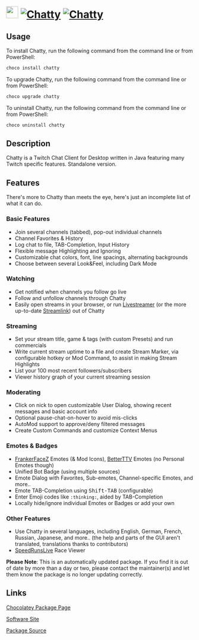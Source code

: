 ﻿# <img src="https://cdn.jsdelivr.net/gh/mkevenaar/chocolatey-packages@8b3048f63ff7034116beb3aa2dd82178f5eac3d8/icons/chatty.png" width="32" height="32"/> [![Chatty](https://img.shields.io/chocolatey/v/chatty.svg?label=Chatty)](https://community.chocolatey.org/packages/chatty) [![Chatty](https://img.shields.io/chocolatey/dt/chatty.svg)](https://community.chocolatey.org/packages/chatty)

## Usage

To install Chatty, run the following command from the command line or from PowerShell:

```powershell
choco install chatty
```

To upgrade Chatty, run the following command from the command line or from PowerShell:

```powershell
choco upgrade chatty
```

To uninstall Chatty, run the following command from the command line or from PowerShell:

```powershell
choco uninstall chatty
```

## Description

Chatty is a Twitch Chat Client for Desktop written in Java featuring many Twitch specific features. Standalone version.

## Features

There's more to Chatty than meets the eye, here's just an incomplete list of what it can do.

### Basic Features

- Join several channels (tabbed), pop-out individual channels
- Channel Favorites & History
- Log chat to file, TAB-Completion, Input History
- Flexible message Highlighting and Ignoring
- Customizable chat colors, font, line spacings, alternating backgrounds
- Choose between several Look&Feel, including Dark Mode

### Watching

- Get notified when channels you follow go live
- Follow and unfollow channels through Chatty
- Easily open streams in your browser, or run [Livestreamer](https://github.com/chrippa/livestreamer) (or the more up-to-date [Streamlink](https://streamlink.github.io/)) out of Chatty

### Streaming

- Set your stream title, game & tags (with custom Presets) and run commercials
- Write current stream uptime to a file and create Stream Marker, via configurable hotkey or Mod Command, to assist in making Stream Highlights
- List your 100 most recent followers/subscribers
- Viewer history graph of your current streaming session

### Moderating

- Click on nick to open customizable User Dialog, showing recent messages and basic account info
- Optional pause-chat-on-hover to avoid mis-clicks
- AutoMod support to approve/deny filtered messages
- Create Custom Commands and customize Context Menus

### Emotes & Badges

- [FrankerFaceZ](http://frankerfacez.com) Emotes (& Mod Icons), [BetterTTV](https://nightdev.com/betterttv/) Emotes (no Personal Emotes though)
- Unified Bot Badge (using multiple sources)
- Emote Dialog with Favorites, Sub-emotes, Channel-specific Emotes, and more..
- Emote TAB-Completion using <kbd>Shift-TAB</kbd> (configurable)
- Enter Emoji codes like `:thinking:`, aided by TAB-Completion
- Locally hide/ignore individual Emotes or Badges or add your own

### Other Features

- Use Chatty in several languages, including English, German, French, Russian, Japanese, and more.. (the help and parts of the GUI aren't translated, translations thanks to contributors)
- [SpeedRunsLive](http://speedrunslive.com) Race Viewer

**Please Note**: This is an automatically updated package. If you find it is
out of date by more than a day or two, please contact the maintainer(s) and
let them know the package is no longer updating correctly.


## Links

[Chocolatey Package Page](https://community.chocolatey.org/packages/chatty)

[Software Site](http://chatty.github.io)

[Package Source](https://github.com/mkevenaar/chocolatey-packages/tree/master/automatic/chatty)


